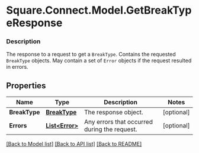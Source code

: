 # Square.Connect.Model.GetBreakTypeResponse

### Description

The response to a request to get a `BreakType`. Contains the requested `BreakType` objects. May contain a set of `Error` objects if the request resulted in errors.

## Properties

Name | Type | Description | Notes
------------ | ------------- | ------------- | -------------
**BreakType** | [**BreakType**](BreakType.md) | The response object. | [optional] 
**Errors** | [**List&lt;Error&gt;**](Error.md) | Any errors that occurred during the request. | [optional] 



[[Back to Model list]](../README.md#documentation-for-models) [[Back to API list]](../README.md#documentation-for-api-endpoints) [[Back to README]](../README.md)

